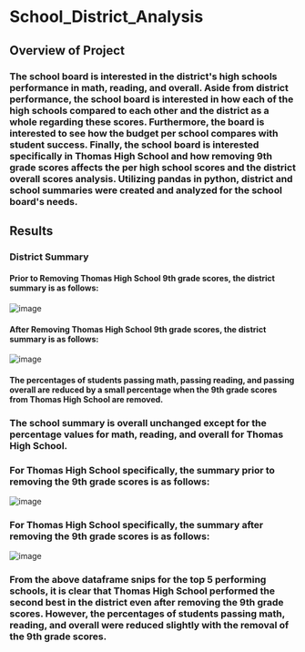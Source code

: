 # School_District_Analysis
## Overview of Project
### The school board is interested in the district's high schools performance in math, reading, and overall. Aside from district performance, the school board is interested in how each of the high schools compared to each other and the district as a whole regarding these scores. Furthermore, the board is interested to see how the budget per school compares with student success. Finally, the school board is interested specifically in Thomas High School and how removing 9th grade scores affects the per high school scores and the district overall scores analysis. Utilizing pandas in python, district and school summaries were created and analyzed for the school board's needs.
## Results
### District Summary 
#### Prior to Removing Thomas High School 9th grade scores, the district summary is as follows:
![image](https://user-images.githubusercontent.com/102757676/166147286-7d9d92c5-c3a9-458f-9172-34c1cf209461.png)
#### After Removing Thomas High School 9th grade scores, the district summary is as follows:
![image](https://user-images.githubusercontent.com/102757676/166147365-bc8c0dfe-52a3-4895-ac2b-d69aadd83b47.png)
#### The percentages of students passing math, passing reading, and passing overall are reduced by a small percentage when the 9th grade scores from Thomas High School are removed.
### The school summary is overall unchanged except for the percentage values for math, reading, and overall for Thomas High School.
### For Thomas High School specifically, the summary prior to removing the 9th grade scores is as follows: 
![image](https://user-images.githubusercontent.com/102757676/166147634-368a2ee1-5495-447a-9768-3ca22201194f.png)
### For Thomas High School specifically, the summary after removing the 9th grade scores is as follows: 
![image](https://user-images.githubusercontent.com/102757676/166147669-7ee87262-7b47-4e65-a7de-03bdb28bf457.png)
### From the above dataframe snips for the top 5 performing schools, it is clear that Thomas High School performed the second best in the district even after removing the 9th grade scores. However, the percentages of students passing math, reading, and overall were reduced slightly with the removal of the 9th grade scores. 
